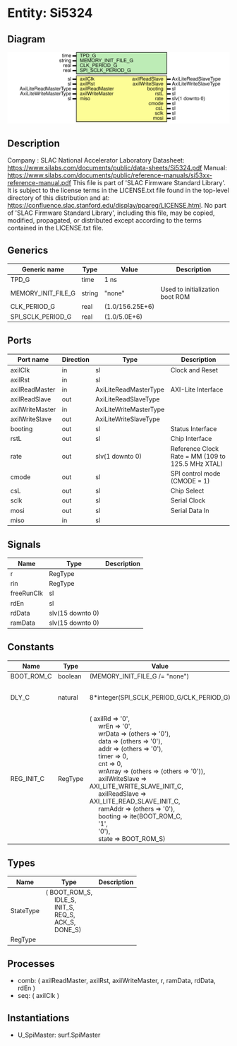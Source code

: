 # Entity: Si5324

## Diagram

![Diagram](Si5324.svg "Diagram")
## Description

Company    : SLAC National Accelerator Laboratory
Datasheet: https://www.silabs.com/documents/public/data-sheets/Si5324.pdf
Manual:    https://www.silabs.com/documents/public/reference-manuals/si53xx-reference-manual.pdf
This file is part of 'SLAC Firmware Standard Library'.
It is subject to the license terms in the LICENSE.txt file found in the
top-level directory of this distribution and at:
   https://confluence.slac.stanford.edu/display/ppareg/LICENSE.html.
No part of 'SLAC Firmware Standard Library', including this file,
may be copied, modified, propagated, or distributed except according to
the terms contained in the LICENSE.txt file.
## Generics

| Generic name       | Type   | Value           | Description                     |
| ------------------ | ------ | --------------- | ------------------------------- |
| TPD_G              | time   | 1 ns            |                                 |
| MEMORY_INIT_FILE_G | string | "none"          | Used to initialization boot ROM |
| CLK_PERIOD_G       | real   | (1.0/156.25E+6) |                                 |
| SPI_SCLK_PERIOD_G  | real   | (1.0/5.0E+6)    |                                 |
## Ports

| Port name       | Direction | Type                   | Description                                       |
| --------------- | --------- | ---------------------- | ------------------------------------------------- |
| axilClk         | in        | sl                     | Clock and Reset                                   |
| axilRst         | in        | sl                     |                                                   |
| axilReadMaster  | in        | AxiLiteReadMasterType  | AXI-Lite Interface                                |
| axilReadSlave   | out       | AxiLiteReadSlaveType   |                                                   |
| axilWriteMaster | in        | AxiLiteWriteMasterType |                                                   |
| axilWriteSlave  | out       | AxiLiteWriteSlaveType  |                                                   |
| booting         | out       | sl                     | Status Interface                                  |
| rstL            | out       | sl                     | Chip Interface                                    |
| rate            | out       | slv(1 downto 0)        | Reference Clock Rate = MM (109 to 125.5 MHz XTAL) |
| cmode           | out       | sl                     | SPI control mode (CMODE = 1)                      |
| csL             | out       | sl                     | Chip Select                                       |
| sclk            | out       | sl                     | Serial Clock                                      |
| mosi            | out       | sl                     | Serial Data In                                    |
| miso            | in        | sl                     |                                                   |
## Signals

| Name       | Type             | Description |
| ---------- | ---------------- | ----------- |
| r          | RegType          |             |
| rin        | RegType          |             |
| freeRunClk | sl               |             |
| rdEn       | sl               |             |
| rdData     | slv(15 downto 0) |             |
| ramData    | slv(15 downto 0) |             |
## Constants

| Name       | Type    | Value                                                                                                                                                                                                                                                                                                                                                                                                                                                                                                                                                                                                                                                                                                                                                                                                                                                                                                                                                                                                                                                               | Description                        |
| ---------- | ------- | ------------------------------------------------------------------------------------------------------------------------------------------------------------------------------------------------------------------------------------------------------------------------------------------------------------------------------------------------------------------------------------------------------------------------------------------------------------------------------------------------------------------------------------------------------------------------------------------------------------------------------------------------------------------------------------------------------------------------------------------------------------------------------------------------------------------------------------------------------------------------------------------------------------------------------------------------------------------------------------------------------------------------------------------------------------------- | ---------------------------------- |
| BOOT_ROM_C | boolean |  (MEMORY_INIT_FILE_G /= "none")                                                                                                                                                                                                                                                                                                                                                                                                                                                                                                                                                                                                                                                                                                                                                                                                                                                                                                                                                                                                                                     |                                    |
| DLY_C      | natural |  8*integer(SPI_SCLK_PERIOD_G/CLK_PERIOD_G)                                                                                                                                                                                                                                                                                                                                                                                                                                                                                                                                                                                                                                                                                                                                                                                                                                                                                                                                                                                                                          | >= 4 SCLK delay between SPI cycles |
| REG_INIT_C | RegType |  (       axilRd         => '0',<br><span style="padding-left:20px">       wrEn           => '0',<br><span style="padding-left:20px">       wrData         => (others => '0'),<br><span style="padding-left:20px">       data           => (others => '0'),<br><span style="padding-left:20px">       addr           => (others => '0'),<br><span style="padding-left:20px">       timer          => 0,<br><span style="padding-left:20px">       cnt            => 0,<br><span style="padding-left:20px">       wrArray        => (others => (others => '0')),<br><span style="padding-left:20px">       axilWriteSlave => AXI_LITE_WRITE_SLAVE_INIT_C,<br><span style="padding-left:20px">       axilReadSlave  => AXI_LITE_READ_SLAVE_INIT_C,<br><span style="padding-left:20px">       ramAddr        => (others => '0'),<br><span style="padding-left:20px">       booting        => ite(BOOT_ROM_C,<br><span style="padding-left:20px"> '1',<br><span style="padding-left:20px"> '0'),<br><span style="padding-left:20px">       state          => BOOT_ROM_S) |                                    |
## Types

| Name      | Type                                                                                                                                                                                                                                     | Description |
| --------- | ---------------------------------------------------------------------------------------------------------------------------------------------------------------------------------------------------------------------------------------- | ----------- |
| StateType | ( BOOT_ROM_S,<br><span style="padding-left:20px"> IDLE_S,<br><span style="padding-left:20px"> INIT_S,<br><span style="padding-left:20px"> REQ_S,<br><span style="padding-left:20px"> ACK_S,<br><span style="padding-left:20px"> DONE_S)  |             |
| RegType   |                                                                                                                                                                                                                                          |             |
## Processes
- comb: ( axilReadMaster, axilRst, axilWriteMaster, r, ramData,
                   rdData, rdEn )
- seq: ( axilClk )
## Instantiations

- U_SpiMaster: surf.SpiMaster
